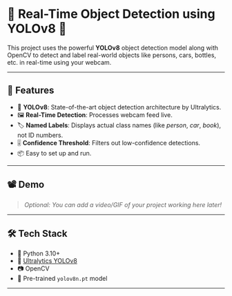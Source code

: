 # 🎯 Real-Time Object Detection using YOLOv8 🚀

This project uses the powerful **YOLOv8** object detection model along with OpenCV to detect and label real-world objects like persons, cars, bottles, etc. in real-time using your webcam.

---

## 📌 Features

- 🧠 **YOLOv8**: State-of-the-art object detection architecture by Ultralytics.
- 🖼️ **Real-Time Detection**: Processes webcam feed live.
- 🏷️ **Named Labels**: Displays actual class names (like *person*, *car*, *book*), not ID numbers.
- 🎚️ **Confidence Threshold**: Filters out low-confidence detections.
- 📦 Easy to set up and run.

---

## 📽️ Demo

> _Optional: You can add a video/GIF of your project working here later!_

---

## 🛠️ Tech Stack

- 🐍 Python 3.10+
- 🤖 [Ultralytics YOLOv8](https://github.com/ultralytics/ultralytics)
- 📷 OpenCV
- 🧠 Pre-trained `yolov8n.pt` model

---

